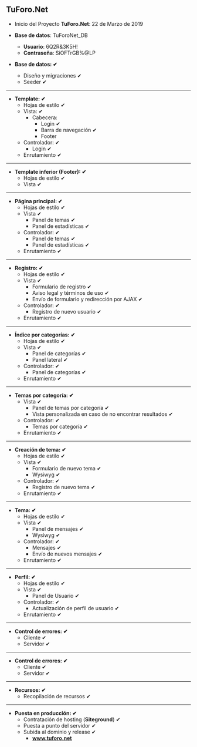 ## TuForo.Net

*  Inicio del Proyecto **TuForo.Net**: 22 de Marzo de 2019  

* **Base de datos**: TuForoNet_DB  
    * **Usuario**: 6Q2R&3K5H!  
    * **Contraseña**: SiOFTrGB%@LP    

* **Base de datos: ✔**
  * Diseño y migraciones ✔
  * Seeder ✔

***

* **Template: ✔**
  * Hojas de estilo ✔
  * Vista: ✔
    * Cabecera:
      * Login ✔
      * Barra de navegación ✔
      * Footer
  * Controlador: ✔
    * Login ✔
  * Enrutamiento ✔

***

* **Template inferior (Footer): ✔**
  * Hojas de estilo ✔
  * Vista ✔

***

* **Página principal: ✔**
  * Hojas de estilo ✔
  * Vista ✔
    * Panel de temas ✔
    * Panel de estadísticas ✔
  * Controlador: ✔
    * Panel de temas ✔
    * Panel de estadísticas ✔
  * Enrutamiento ✔

***

* **Registro: ✔**
  * Hojas de estilo ✔
  * Vista ✔
    * Formulario de registro ✔
    * Aviso legal y términos de uso ✔
    * Envío de formulario y redirección por AJAX ✔
  * Controlador: ✔
    * Registro de nuevo usuario ✔
  * Enrutamiento ✔

***

* **Índice por categorías: ✔**
  * Hojas de estilo ✔
  * Vista ✔
    * Panel de categorías ✔
    * Panel lateral ✔
  * Controlador: ✔
    * Panel de categorías ✔
  * Enrutamiento ✔

***

* **Temas por categoría: ✔**
  * Vista ✔
    * Panel de temas por categoría ✔
    * Vista personalizada en caso de no encontrar resultados ✔
  * Controlador: ✔
    * Temas por categoría ✔
  * Enrutamiento ✔

***

* **Creación de tema: ✔**
  * Hojas de estilo ✔
  * Vista ✔
    * Formulario de nuevo tema ✔
    * Wysiwyg ✔
  * Controlador: ✔
    * Registro de nuevo tema ✔
  * Enrutamiento ✔

***

* **Tema: ✔**
  * Hojas de estilo ✔
  * Vista ✔
    * Panel de mensajes ✔
    * Wysiwyg ✔
  * Controlador: ✔
    * Mensajes ✔
    * Envío de nuevos mensajes ✔
  * Enrutamiento ✔

***

* **Perfil: ✔**
  * Hojas de estilo ✔
  * Vista ✔
    * Panel de Usuario ✔
  * Controlador: ✔
    * Actualización de perfil de usuario ✔
  * Enrutamiento ✔

***

* **Control de errores: ✔**
  * Cliente ✔
  * Servidor ✔
   
***

* **Control de errores: ✔**
  * Cliente ✔
  * Servidor ✔

***

* **Recursos: ✔**
  * Recopilación de recursos ✔

***

* **Puesta en producción: ✔**
  * Contratación de hosting (**Siteground**) ✔
  * Puesta a punto del servidor ✔
  * Subida al dominio y release ✔
    * **www.tuforo.net**
